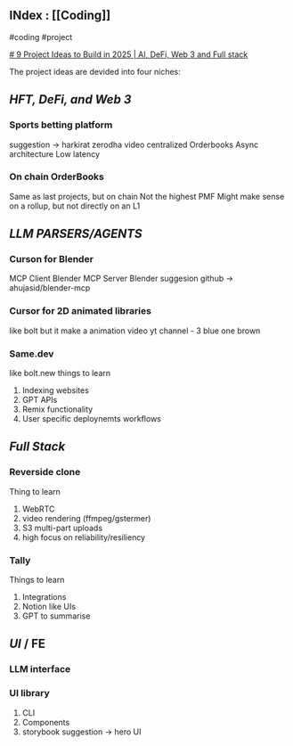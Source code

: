 ## INdex :  [[Coding]]

#coding  #project

[# 9 Project Ideas to Build in 2025 | AI, DeFi, Web 3 and Full stack](https://www.youtube.com/watch?v=pXJ2qoGU88g&t=56s) 


The project ideas are devided into four niches:
## ***HFT, DeFi, and Web 3***
### **Sports betting platform**
suggestion -> harkirat zerodha video
centralized Orderbooks
Async architecture
Low latency

### **On chain OrderBooks**
Same as last projects, but on chain 
Not the highest PMF
Might make sense on a rollup,
but not directly on an L1


## ***LLM PARSERS/AGENTS***

### **Curson for Blender**
MCP Client 
Blender MCP Server
Blender
suggesion github -> ahujasid/blender-mcp

### **Cursor** for 2D animated libraries
like bolt but it make a animation video
yt channel - 3 blue one brown

### **Same.dev**
like bolt.new
things to learn
1. Indexing websites
2. GPT APIs
3. Remix functionality
4. User specific deploynemts workflows

## ***Full Stack***

### **Reverside** clone
Thing to learn 
1. WebRTC
2. video rendering (ffmpeg/gstermer)
3. S3 multi-part uploads
4. high focus on reliability/resiliency

### **Tally**
Things to learn
1. Integrations
2. Notion like UIs
3. GPT to summarise


## ***UI*** / FE

### **LLM interface**


### **UI library**
1. CLI
2. Components
3. storybook
suggestion -> hero UI